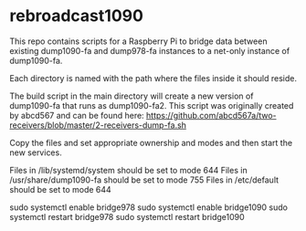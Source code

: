 # rebroadcast1090

This repo contains scripts for a Raspberry Pi to bridge data between
existing dump1090-fa and dump978-fa instances to a net-only instance of dump1090-fa.

Each directory is named with the path where the files inside it should reside.

The build script in the main directory will create a new version of dump1090-fa that runs as dump1090-fa2.  This script was originally created by abcd567 and
can be found here:
https://github.com/abcd567a/two-receivers/blob/master/2-receivers-dump-fa.sh

Copy the files and set appropriate ownership and modes and then start the new
services.

Files in /lib/systemd/system should be set to mode 644
Files in /usr/share/dump1090-fa should be set to mode 755 
Files in /etc/default should be set to mode 644

sudo systemctl enable bridge978
sudo systemctl enable bridge1090
sudo systemctl restart bridge978
sudo systemctl restart bridge1090


